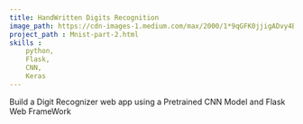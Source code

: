 ```yaml
---
title: HandWritten Digits Recognition
image_path: https://cdn-images-1.medium.com/max/2000/1*9qGFK0jjigADvy4BF_PZ_A.jpeg
project_path : Mnist-part-2.html
skills :
    python,
    Flask,
    CNN,
    Keras
---
```

Build a Digit Recognizer web app using a Pretrained CNN Model and Flask Web FrameWork   


